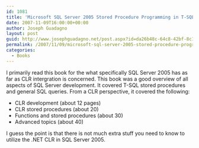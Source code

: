 ```yaml
---
id: 1081
title: 'Microsoft SQL Server 2005 Stored Procedure Programming in T-SQL &amp;amp; .NET'
date: 2007-11-09T16:00:00+00:00
author: Joseph Guadagno
layout: post
guid: http://www.josephguadagno.net/post.aspx?id=da26b48c-64c8-42bf-8c12-ee22b792b83e
permalink: /2007/11/09/microsoft-sql-server-2005-stored-procedure-programming-in-t-sql-amp-net/
categories:
  - Books
---
```

I primarily read this book for the what specifically SQL Server 2005 has as far as CLR intergration is concerned. This book was a good overview of all aspects of SQL Server development. It covered T-SQL stored procedures and general SQL queries. From a CLR perspective, it covered the following:

* CLR development (about 12 pages)
* CLR stored procedures (about 20)
* Functions and stored procedures (about 30)
* Advanced topics (about 40)

I guess the point is that there is not much extra stuff you need to know to utilize the .NET CLR in SQL Server 2005.